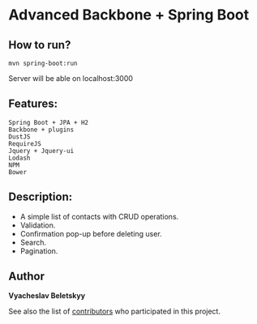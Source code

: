 # Advanced Backbone + Spring Boot

## How to run?
```
mvn spring-boot:run
```
Server will be able on localhost:3000

## Features:
    Spring Boot + JPA + H2
    Backbone + plugins
    DustJS
    RequireJS
    Jquery + Jquery-ui
    Lodash
    NPM
    Bower

## Description:

   - A simple list of contacts with CRUD operations.
   - Validation.
   - Confirmation pop-up before deleting user.
   - Search.
   - Pagination.
   
## Author

**Vyacheslav Beletskyy**

See also the list of [contributors](https://github.com/Beletskyy/Person/graphs/contributors) who participated in this project.